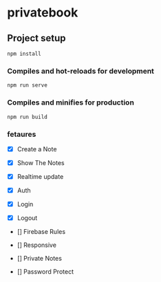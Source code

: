 # privatebook

## Project setup

`npm install`

### Compiles and hot-reloads for development

`npm run serve`

### Compiles and minifies for production

`npm run build`

### fetaures

- [x] Create a Note
- [x] Show The Notes
- [x] Realtime update

- [x] Auth
- [x] Login
- [x] Logout

- [] Firebase Rules
- [] Responsive

- [] Private Notes
- [] Password Protect

